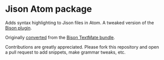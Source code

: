 # Jison Atom package
Adds syntax highlighting to Jison files in Atom. A tweaked version of the [Bison plugin](https://github.com/toroidal-code/language-bison).

Originally [converted](https://atom.io/docs/latest/converting-a-text-mate-bundle) from the [Bison TextMate bundle](https://github.com/textmate/bison.tmbundle).

Contributions are greatly appreciated.
Please fork this repository and open a pull request to add snippets, make grammar tweaks, etc.
